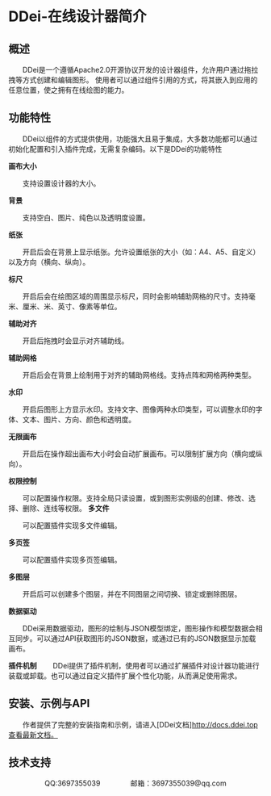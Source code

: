 # DDei-在线设计器简介

## 概述

&emsp;&emsp;DDei是一个遵循Apache2.0开源协议开发的设计器组件，允许用户通过拖拉拽等方式创建和编辑图形。
使用者可以通过组件引用的方式，将其嵌入到应用的任意位置，使之拥有在线绘图的能力。


## 功能特性

&emsp;&emsp;DDei以组件的方式提供使用，功能强大且易于集成，大多数功能都可以通过初始化配置和引入插件完成，无需复杂编码。以下是DDei的功能特性

**画布大小**

&emsp;&emsp;支持设置设计器的大小。

**背景**

&emsp;&emsp;支持空白、图片、纯色以及透明度设置。

**纸张**

&emsp;&emsp;开启后会在背景上显示纸张。允许设置纸张的大小（如：A4、A5、自定义）以及方向（横向、纵向）。

**标尺**

&emsp;&emsp;开启后会在绘图区域的周围显示标尺，同时会影响辅助网格的尺寸。支持毫米、厘米、米、英寸、像素等单位。

**辅助对齐**

&emsp;&emsp;开启后拖拽时会显示对齐辅助线。

**辅助网格**

&emsp;&emsp;开启后会在背景上绘制用于对齐的辅助网格线。支持点阵和网格两种类型。

**水印**

&emsp;&emsp;开启后图形上方显示水印。支持文字、图像两种水印类型，可以调整水印的字体、文本、图片、方向、颜色和透明度。

**无限画布**

&emsp;&emsp;开启后在操作超出画布大小时会自动扩展画布。可以限制扩展方向（横向或纵向）。

**权限控制**

&emsp;&emsp;可以配置操作权限。支持全局只读设置，或到图形实例级的创建、修改、选择、删除、连线等权限。
**多文件**

&emsp;&emsp;可以配置插件实现多文件编辑。

**多页签**

&emsp;&emsp;可以配置插件实现多页签编辑。

**多图层**

&emsp;&emsp;开启后可以创建多个图层，并在不同图层之间切换、锁定或删除图层。

**数据驱动**

&emsp;&emsp;DDei采用数据驱动，图形的绘制与JSON模型绑定，图形操作和模型数据会相互同步。可以通过API获取图形的JSON数据，或通过已有的JSON数据显示加载画布。


**插件机制**
&emsp;&emsp;DDei提供了插件机制，使用者可以通过扩展插件对设计器功能进行装载或卸载。也可以通过自定义插件扩展个性化功能，从而满足使用需求。


## 安装、示例与API
&emsp;&emsp;作者提供了完整的安装指南和示例，请进入[DDei文档]http://docs.ddei.top查看最新文档。


## 技术支持
<center>QQ:3697355039 &emsp;&emsp;&emsp;&emsp;邮箱：3697355039@qq.com</center>